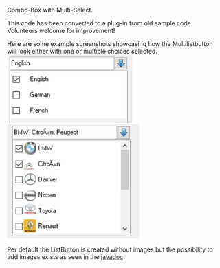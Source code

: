 Combo-Box with Multi-Select.

This code has been converted to a plug-in from old sample code. Volunteers welcome for improvement! 

Here are some example screenshots showcasing how the Multilistbutton will look either with one or multiple 
choices selected.
![Alt-Text](https://raw.githubusercontent.com/BBj-Plugins/BBjMultiListButtonWidget/master/docs/screenshots/MultiList%201.PNG)
![Alt-Text](https://raw.githubusercontent.com/BBj-Plugins/BBjMultiListButtonWidget/master/docs/screenshots/MultiList%202.PNG)

Per default the ListButton is created without images but the possibility to add images exists as seen in the [javadoc](
https://bbj-plugins.github.io/BBjMultiListButtonWidget/javadoc/).
